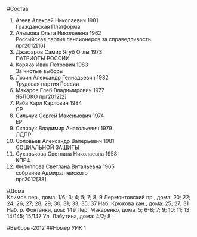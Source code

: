 #Состав
1. Агеев Алексей Николаевич 1981   
    Гражданская Платформа
2. Алымова Ольга Николаевна 1962   
    Российская партия пенсионеров за справедливость  
    прг2012[16]  
3. Джафаров Самир Ягуб Оглы 1973   
    ПАТРИОТЫ РОССИИ
4. Коряко Иван Петрович 1983   
    За чистые выборы
5. Лозин Александр Геннадьевич 1982   
    Трудовая партия России
6. Макаров Глеб Владимирович 1977   
    ЯБЛОКО
    прг2012[2]
7. Раба Карл Карлович 1984   
    СР
8. Сильчук Сергей Максимович 1974   
    ЕР
9. Склярук Владимир Анатольевич 1979   
    ЛДПР
10. Соловьев Александр Валерьевич 1981   
    СОЦИАЛЬНОЙ ЗАЩИТЫ
11. Сухарькова Светлана Николаевна 1958   
    КПРФ
12. Филиппова Светлана Витальевна 1965   
    собрание Адмиралтейского  
    прг2012[38]  

#Дома  
Климов пер., дома: 1/6; 3; 4; 5; 7; 8; 9 Лермонтовский пр., дома: 20; 22; 24; 26; 27; 28; 29; 30; 31; 33; 35; 37 Наб. Крюкова кан., дома: 25; 27; 31 Наб. р. Фонтанки, дом: 149 Пер. Макаренко, дома: 5; 6-8; 7; 9; 10; 11; 13; 14/145; 15/147 Ул. Лабутина, дома: 4/2; 8

#Выборы-2012
##Номер УИК
1
